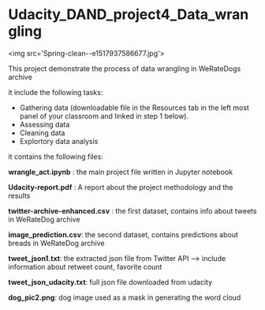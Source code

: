 # Udacity_DAND_project4_Data_wrangling

<img src='Spring-clean--e1517937586677.jpg'\>
  
This project demonstrate the process of data wrangling in WeRateDogs archive

it include the following tasks: 


* Gathering data (downloadable file in the Resources tab in the left most panel of your classroom and linked in step 1 below).
* Assessing data
* Cleaning data
* Explortory data analysis


it contains the following files: 

**wrangle_act.ipynb** : the main project file written in Jupyter notebook

**Udacity-report.pdf** : A report about the project methodology and the results

**twitter-archive-enhanced.csv** :  the first dataset, contains info about tweets in WeRateDog archive

**image_prediction.csv**: the second dataset, contains predictions about breads in WeRateDog archive

**tweet_json1.txt**: the extracted json file from Twitter API --> include information about retweet count, favorite count

**tweet_json_udacity.txt**: full json file downloaded from udacity

**dog_pic2.png**: dog image used as a mask in generating the word cloud

